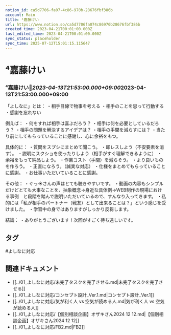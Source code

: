 ```yaml
---
notion_id: ca5d7706-fa07-4c86-970b-28676fbf386b
account: Main
title: ⁴嘉藤けい
url: https://www.notion.so/ca5d7706fa074c86970b28676fbf386b
created_time: 2023-04-21T00:01:00.000Z
last_edited_time: 2023-04-21T00:01:00.000Z
sync_status: placeholder
sync_time: 2025-07-12T15:01:15.115647
---
```

# ⁴嘉藤けい

### **⁴嘉藤けい🦕*****2023-04-13T21:53:00.000+09:00*****2023-04-13T21:53:00.000+09:00**
「よしなに」とは：
・相手目線で物事を考える
・相手のことを思って行動する
・感謝を忘れない

例えば：
・何をすれば相手は喜ぶだろう？
・相手は何を必要としているだろう？
・相手の問題を解決するアイデアは？
・相手の手間を減らすには？
・当たり前にしてもらっていることに感謝し、心に余裕をもつ。

具体的に：
・質問をスプシにまとめて聞こう。
・即レスしよう（不安要素を消す）。
・説明にスクショを使ったりしよう（相手がすぐ理解できるように）
・余裕をもって納品しよう。
・作業コスト（手間）を減らそう。
・より良いものを作ろう。
・正直になろう。（誠実な対応）
・仕様をまとめてもらっていることに感謝。
・お仕事いただいていることに感謝。

その他：
・ぐっ☀さんの声はとても聴きやすいです。
・動画の内容もシンプルだけどとても大事なことを、抽象概念→身近な具体例→WEB制作の現場における事例　と段階を踏んで説明いただいているので、すんなり入ってきます。
・私的には「私が相手のパートナー（戦友）として出来ることは？」という感じを受けました。
・学習中の身ではありますがしっかり反芻します。


結論：
・ありがとうございます！次回がすごく待ち遠しいです。

## タグ

#よしなに対応 

## 関連ドキュメント

- [[../01_よしなに対応/未完了タスクを完了させる.md|未完了タスクを完了させる]]
- [[../01_よしなに対応/コンセプト設計_Ver.1.md|コンセプト設計_Ver.1]]
- [[../01_よしなに対応/気が利く人 vs 空気が読める人.md|気が利く人 vs 空気が読める人]]
- [[../01_よしなに対応/【個別相談企画】オザキさん2024 12  12.md|【個別相談企画】オザキさん2024 12  12]]
- [[../01_よしなに対応/FB2.md|FB2]]

